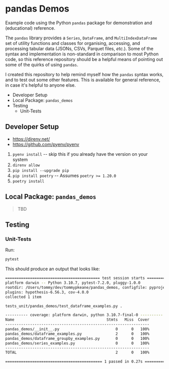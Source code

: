 # pandas Demos

Example code using the Python `pandas` package for demonstration and (educational) reference.

The `pandas` library provides a `Series`, `DataFrame`, and `MultiIndexDataFrame` set of utility functions and classes for organising, accessing, and processing tabular data (JSONs, CSVs, Parquet files, _etc._). Some of the syntax and implementation is non-standard in comparison to most Python code, so this reference repository should be a helpful means of pointing out some of the quirks of using `pandas`.

I created this repository to help remind myself how the `pandas` syntax works, and to test out some other features. This is available for general reference, in case it's helpful to anyone else.

<!-- MarkdownTOC -->

- Developer Setup
- Local Package: `pandas_demos`
- Testing
    - Unit-Tests

<!-- /MarkdownTOC -->


## Developer Setup

- https://direnv.net/
- https://github.com/pyenv/pyenv

1. `pyenv install` -- skip this if you already have the version on your system
1. `direnv allow`
1. `pip install --upgrade pip`
1. `pip install poetry` -- Assumes `poetry >= 1.20.0`
1. `poetry install`

## Local Package: `pandas_demos`

> TBD

## Testing

### Unit-Tests

Run:

```bash
pytest
```

This should produce an output that looks like:

```bash
========================================== test session starts ===========================================
platform darwin -- Python 3.10.7, pytest-7.2.0, pluggy-1.0.0
rootdir: /Users/tommy/dev/tommypkeane/pandas_demos, configfile: pyproject.toml, testpaths: tests_unit
plugins: hypothesis-6.56.3, cov-4.0.0
collected 1 item

tests_unit/pandas_demos/test_dataframe_examples.py .

---------- coverage: platform darwin, python 3.10.7-final-0 ----------
Name                                         Stmts   Miss  Cover
----------------------------------------------------------------
pandas_demos/__init__.py                         0      0   100%
pandas_demos/dataframe_examples.py               2      0   100%
pandas_demos/dataframe_groupby_examples.py       0      0   100%
pandas_demos/series_examples.py                  0      0   100%
----------------------------------------------------------------
TOTAL                                            2      0   100%

=========================================== 1 passed in 0.27s ============================================
````
